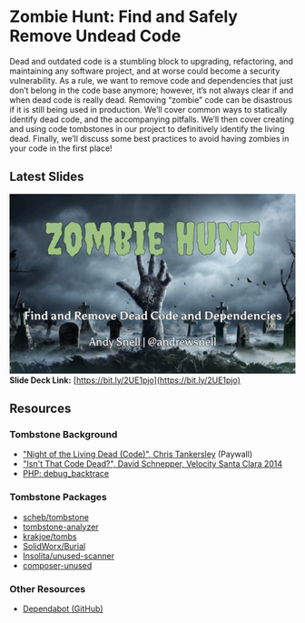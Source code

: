 # Zombie Hunt: Find and Safely Remove Undead Code

Dead and outdated code is a stumbling block to upgrading, refactoring, and
maintaining any software project, and at worse could become a security
vulnerability. As a rule, we want to remove code and dependencies that just
don’t belong in the code base anymore; however, it’s not always clear if and
when dead code is really dead. Removing “zombie” code can be disastrous if it is
still being used in production. We’ll cover common ways to statically identify
dead code, and the accompanying pitfalls. We’ll then cover creating and using
code tombstones in our project to definitively identify the living dead.
Finally, we’ll discuss some best practices to avoid having zombies in your code
in the first place!

## Latest Slides
[![Zombie Hunt: Find and Safely Remove Undead Code](slide_deck_cover.png)](https://bit.ly/2UE1pjo)
**Slide Deck Link:** [https://bit.ly/2UE1pjo](https://bit.ly/2UE1pjo)

## Resources

### Tombstone Background
* ["Night of the Living Dead (Code)", Chris Tankersley](https://www.phparch.com/article/education-station-night-of-the-living-dead-code/) (Paywall)
* ["Isn't That Code Dead?", David Schnepper, Velocity Santa Clara 2014](https://www.youtube.com/watch?v=29UXzfQWOhQ)
* [PHP: debug_backtrace](https://www.php.net/manual/en/function.debug-backtrace.php)

### Tombstone Packages
* [scheb/tombstone](https://github.com/scheb/tombstone)
* [tombstone-analyzer](https://github.com/scheb/tombstone-analyzer)
* [krakjoe/tombs](https://github.com/krakjoe/tombs)
* [SolidWorx/Burial](https://github.com/SolidWorx/Burial)
* [Insolita/unused-scanner](https://github.com/Insolita/unused-scanner)
* [composer-unused](https://github.com/icanhazstring/composer-unused)

### Other Resources
* [Dependabot (GitHub)](https://dependabot.com)